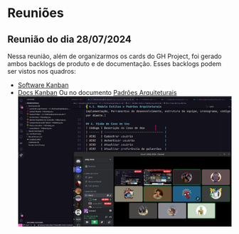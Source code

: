 # Reuniões

## Reunião do dia 28/07/2024
Nessa reunião, além de organizarmos os cards do GH Project, foi gerado ambos backlogs de produto e de documentação.
Esses backlogs podem ser vistos nos quadros:
- [Software Kanban](https://github.com/orgs/UnBArqDsw2024-1/projects/12/views/1)
- [Docs Kanban](https://github.com/orgs/UnBArqDsw2024-1/projects/9)
Ou no documento [Padrões Arquiteturais](/ArquiteturaReutilizacao/4.1.PadroesArquiteturais?id=_4-visão-de-caso-de-uso)
![Reunião 28/07/2024](../assets/ata/reuniao-2024-07-28.png)
